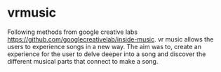 # vrmusic

Following methods from google creative labs https://github.com/googlecreativelab/inside-music. vr music allows the users to experience songs in a new way. The aim was to, create an experience for the user to delve deeper into a song and discover the different musical parts that connect to make a song.
